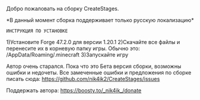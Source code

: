 Добро пожаловать на сборку CreateStages.

\*В данный момент сборка поддерживает только русскую локализацию\*

    ИНСТРУКЦИЯ ПО УСТАНОВКЕ
1)Установите Forge 47.2.0 для версии 1.20.1
2)Скачайте все файлы и перенесите их в корневую папку игры. Обычно это: /AppData/Roaming/.minecraft
3)Запускайте игру

Автор очень старался. Пока что это Бета версия сборки, возможны ошибки и недочеты. Все замеченные ошибки и предложения по сборке писать сюда: https://github.com/nik4ik2/CreateStages/issues

Поддержать автора: https://boosty.to/_nik4ik_/donate
